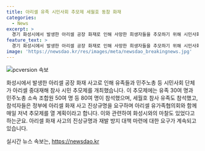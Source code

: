 ```yaml
---
title: 아리셀 유족 시민사회 추모제 세월호 동참 화재
categories:
  - News
excerpt: >
  경기 화성시에서 발생한 아리셀 공장 화재로 인해 사망한 희생자들을 추모하기 위해 시민사회 단체 모임인 시민대책위원회가 추모제를 열었다. 유족들과 민주노총 소속 조합원 등 80여 명이 참석한 이날 행사에서 유가족 및 시민들은 이주노동자의 위험과 외주화를 중단하고, 진상규명과 처벌을 요구하는 목소리를 높였으며, 정부에 대책을 촉구했다. 행사 직전 화성시가 행사를 불허하겠다 밝혀 마찰이 빚어졌지만, 추모제는 진행됐다. (150자)
feature_text: >
  경기 화성시에서 발생한 아리셀 공장 화재로 인해 사망한 희생자들을 추모하기 위해 시민사회 단체 모임인 시민대책위원회가 추모제를 열었다. 유족들과 민주노총 소속 조합원 등 80여 명이 참석한 이날 행사에서 유가족 및 시민들은 이주노동자의 위험과 외주화를 중단하고, 진상규명과 처벌을 요구하는 목소리를 높였으며, 정부에 대책을 촉구했다. 행사 직전 화성시가 행사를 불허하겠다 밝혀 마찰이 빚어졌지만, 추모제는 진행됐다. (150자)
image: 'https://newsdao.kr/res/images/meta/newsdao_breakingnews.jpg'
---
```


<p><img src="https://newsdao.kr/res/images/meta/newsdao_breakingnews.jpg" alt="pcversion 속보" /></p>

<p>화성시에서 발생한 아리셀 공장 화재 사고로 인해 유족들과 민주노총 등 시민사회 단체가 아리셀 중대재해 참사 시민 추모제를 개최했습니다. 이 추모제에는 유족 30여 명과 민주노총 소속 조합원 50여 명 등 80여 명이 참석했으며, 세월호 참사 유족도 참석했고, 참석자들은 정부에 아리셀 화재 사고 진상규명을 요구하며 아리셀 유가족협의회와 함께 매일 저녁 추모제를 열 계획이라고 합니다. 이와 관련하여 화성시와의 마찰도 있었다고 하는군요. 아리셀 화재 사고의 진상규명과 재발 방지 대책 마련에 대한 요구가 계속되고 있습니다.</p>
실시간 뉴스 속보는, <a href="https://newsdao.kr" rel="dofollow">https://newsdao.kr</a>


